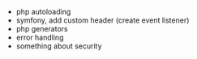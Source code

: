 - php autoloading
- symfony, add custom header (create event listener)
- php generators
- error handling
- something about security